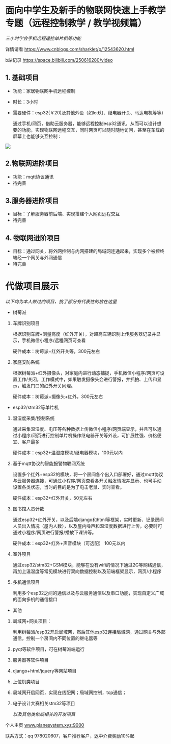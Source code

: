 # 面向中学生及新手的物联网快速上手教学专题（远程控制教学 / 教学视频篇）
*三小时学会手机远程遥控单片机等功能*

详情请看 https://www.cnblogs.com/sharklet/p/12543620.html

b站记录 https://space.bilibili.com/250616280/video

## 1. 基础项目

 - 功能：家居物联网手机远程控制

 - 时长：3小时

 - 需要硬件：esp32(￥20)及其他外设（如led灯、继电器开关、马达电机等等）

	通过手机/网页，借助云服务器，能够远程控制esp32通讯，从而可以设计想要的功能，实现物联网远程交互，同时网页可以随时随地访问，甚至在车载的屏幕上也能够交互控制：
	

![](..\img\car.jpg)


## 2.物联网进阶项目
- 功能：mqtt协议通讯
- 待完善

## 3.服务器进阶项目
- 目标：了解服务器前后端、实现搭建个人网页远程交互
- 待完善

## 4. 物联网进阶项目

 - 目标：通过网关，将外网控制与内网搭建的局域网连通起来，实现多个被控终端经一个网关与外网通信
 - 待完善



# 代做项目展示 
*以下均为本人做过的项目，挑了部分有代表性的放在这里*

- 树莓派

1. 车牌识别项目

   根据识别车牌+测量高度（红外开关），对超高车辆识别上传服务器记录并显示，手机微信小程序/远程网页可查看

   硬件成本：树莓派+红外开关等，300元左右

2. 家庭安防系统

   根据树莓派+红外摄像头，对家庭内进行动态捕捉，手机微信小程序/网页可设置工作/关闭，工作模式中，如果触发摄像头会进行警报，并抓拍、上传和显示，触发门口的红外开关同理。

   硬件成本：树莓派+摄像头+红外，300元左右



- esp32/stm32等单片机

1. 温湿度采集/控制系统

   通过采集温湿度、电压等各种数据上传微信小程序/网页端显示，并且可以通过小程序/网页进行控制单片机操作继电器开关等外设，可扩展性强、价格便宜、客户最多

   硬件成本：esp32+温湿度模块/继电器模块，100元以内

2. 基于mqtt协议的智能报警物联网系统

   设置多个红外+esp32的模块，将一个房间各个出入口部署好，通过mqtt协议与云服务器连接，可通过小程序/网页查看各开关触发情况并显示、也可手动设置各类状态，当时的目的是为了电击老鼠、实时查看。

   硬件成本：esp32+红外开关，50元左右

3. 图书馆人员计数

   通过esp32+红外开关，以及后端django和html等框架，实时更新、记录房间人员出入情况（屋内人数），以及屋内噪声和温湿度数据进行上传，必要时可通过小程序/网页进行警报/播放下课铃等。

   硬件成本：esp32+红外+声音模块（可选配） 100元以内

4. 室外项目

   通过esp32/stm32+GSM模块，能够在没有wifi的情况下通过2G等网络通信，再加上温湿度等常见模块进行双向数据控制以及前端框架显示，网页/小程序

5. 多机通信项目

   利用多个esp32之间的通信以及与云服务通信以及串口功能，实现自定义广域的面向多机的通信接口

   

- 其他

1. 局域网+网关项目：

   利用树莓派/esp32开启局域网，然后其他esp32连接局域网，通过网关与外部通信，控制一个房间内不同位置的继电器等

2. pyqt等软件项目，可在树莓派端运行

3. 服务器等软件项目

4. django+html/jquery等网站项目

5. 上位机类项目

6. 局域网开启网页，实现在线配网；局域网控制，tcp通信；

7. 电子设计大赛相关stm32等项目

   

   *以及其他类似或相关的开发项目*

个人主页   www.planesystem.xyz:9000

联系方式：qq 978020607，客户推荐客户，返中介费奖励10%起
